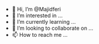 - 👋 Hi, I’m @Majidferi
- 👀 I’m interested in ...
- 🌱 I’m currently learning ...
- 💞️ I’m looking to collaborate on ...
- 📫 How to reach me ...

<!---
Majidferi/Majidferi is a ✨ special ✨ repository because its `README.md` (this file) appears on your GitHub profile.
You can click the Preview link to take a look at your changes.
--->
